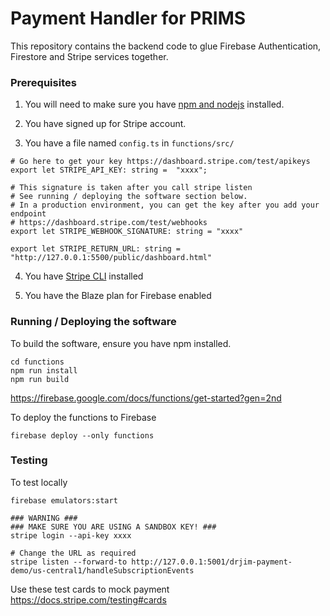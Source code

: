 # Payment Handler for PRIMS

This repository contains the backend code to glue Firebase Authentication, Firestore and Stripe services together. 

### Prerequisites
1. You will need to make sure you have [npm and nodejs](https://nodejs.org/en) installed. 

2. You have signed up for Stripe account. 

3. You have a file named `config.ts` in `functions/src/`
```
# Go here to get your key https://dashboard.stripe.com/test/apikeys
export let STRIPE_API_KEY: string =  "xxxx";

# This signature is taken after you call stripe listen
# See running / deploying the software section below. 
# In a production environment, you can get the key after you add your endpoint
# https://dashboard.stripe.com/test/webhooks
export let STRIPE_WEBHOOK_SIGNATURE: string = "xxxx"

export let STRIPE_RETURN_URL: string = "http://127.0.0.1:5500/public/dashboard.html"
```

4. You have [Stripe CLI](https://docs.stripe.com/stripe-cli) installed

5. You have the Blaze plan for Firebase enabled

### Running / Deploying the software

To build the software, ensure you have npm installed. 
```
cd functions
npm run install
npm run build
```
https://firebase.google.com/docs/functions/get-started?gen=2nd

To deploy the functions to Firebase
```
firebase deploy --only functions
```


### Testing 

To test locally
```
firebase emulators:start

### WARNING ###
### MAKE SURE YOU ARE USING A SANDBOX KEY! ###
stripe login --api-key xxxx

# Change the URL as required
stripe listen --forward-to http://127.0.0.1:5001/drjim-payment-demo/us-central1/handleSubscriptionEvents
```

Use these test cards to mock payment
https://docs.stripe.com/testing#cards
